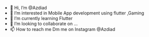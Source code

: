 - 👋 Hi, I’m @Azdiad
- 👀 I’m interested in Mobile App development using flutter ,Gaming
- 🌱 I’m currently learning Flutter
- 💞️ I’m looking to collaborate on ...
- 📫 How to reach me Dm me on Instagram @Azdiad

<!---
Azdiad/Azdiad is a ✨ special ✨ repository because its `README.md` (this file) appears on your GitHub profile.
You can click the Preview link to take a look at your changes.
--->
